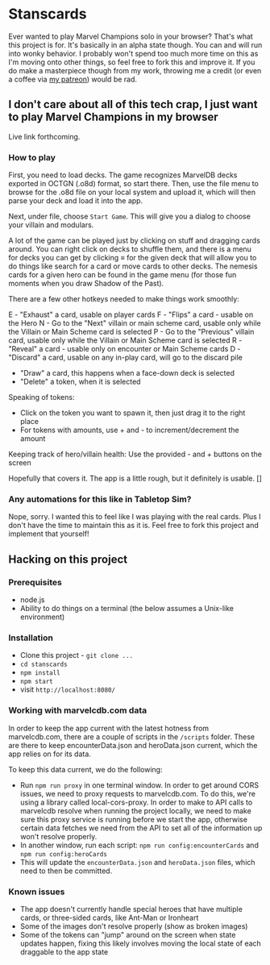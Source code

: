 # Stanscards
Ever wanted to play Marvel Champions solo in your browser?  That's what this project is for.
It's basically in an alpha state though.  You can and will run into wonky behavior.  I probably
won't spend too much more time on this as I'm moving onto other things, so feel free to fork
this and improve it.  If you do make a masterpiece though from my work, throwing me a credit
(or even a coffee via [my patreon](https://www.patreon.com/kphurley)) would be rad.

## I don't care about all of this tech crap, I just want to play Marvel Champions in my browser
Live link forthcoming.

### How to play
First, you need to load decks.  The game recognizes MarvelDB decks exported in OCTGN (.o8d) format, so start there. Then, use the file menu to browse for the .o8d file on your local system and upload it, which will then parse your deck and load it into the app.

Next, under file, choose `Start Game`.  This will give you a dialog to choose your villain and modulars.

A lot of the game can be played just by clicking on stuff and dragging cards around.  You can right click on decks to shuffle them, and there is a menu for decks you can get by clicking ≡ for the given deck that will allow you to do things like search for a card or move cards to other decks.  The nemesis cards for a given hero can be found in the game menu (for those fun moments when you draw Shadow of the Past).

There are a few other hotkeys needed to make things work smoothly:

E - "Exhaust" a card, usable on player cards
F - "Flips" a card - usable on the Hero
N - Go to the "Next" villain or main scheme card, usable only while the Villain or Main Scheme card is selected
P - Go to the "Previous" villain card, usable only while the Villain or Main Scheme card is selected
R - "Reveal" a card - usable only on encounter or Main Scheme cards
D - "Discard" a card, usable on any in-play card, will go to the discard pile
  - "Draw" a card, this happens when a face-down deck is selected
  - "Delete" a token, when it is selected

Speaking of tokens:

- Click on the token you want to spawn it, then just drag it to the right place
- For tokens with amounts, use + and - to increment/decrement the amount

Keeping track of hero/villain health:
Use the provided - and + buttons on the screen

Hopefully that covers it.  The app is a little rough, but it definitely is usable.  []

### Any automations for this like in Tabletop Sim?
Nope, sorry.  I wanted this to feel like I was playing with the real cards.  Plus I don't have the time to maintain this as it is.  Feel free to fork this project and implement that yourself!

## Hacking on this project
### Prerequisites

- node.js
- Ability to do things on a terminal (the below assumes a Unix-like environment)

### Installation

- Clone this project - `git clone ...` 
- `cd stanscards`
- `npm install`
- `npm start`
- visit `http://localhost:8080/`

### Working with marvelcdb.com data

In order to keep the app current with the latest hotness from marvelcdb.com, there are a couple of scripts in the `/scripts` folder.
These are there to keep encounterData.json and heroData.json current, which the app relies on for its data.

To keep this data current, we do the following:

- Run `npm run proxy` in one terminal window.  In order to get around CORS issues, we need to proxy requests to marvelcdb.com.  To do this, we're using a library called local-cors-proxy.  In order to make to API calls to marvelcdb resolve when running the project locally, we need to make sure this proxy service is running before we start the app, otherwise certain data fetches we need from the API to set all of the information up won't resolve properly.
- In another window, run each script:  `npm run config:encounterCards` and `npm run config:heroCards`
- This will update the `encounterData.json` and `heroData.json` files, which need to then be committed.

### Known issues

- The app doesn't currently handle special heroes that have multiple cards, or three-sided cards, like Ant-Man or Ironheart
- Some of the images don't resolve properly (show as broken images)
- Some of the tokens can "jump" around on the screen when state updates happen, fixing this likely involves moving the local state of each draggable to the app state

